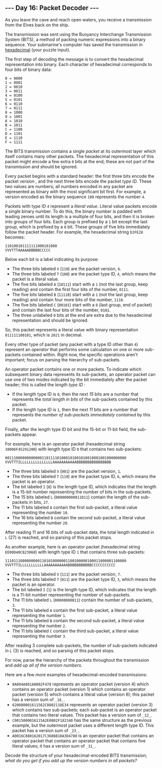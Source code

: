 ## \--- Day 16: Packet Decoder ---

As you leave the cave and reach open waters, you receive a transmission from the Elves back on the ship.

The transmission was sent using the Buoyancy Interchange Transmission System (BITS), a method of packing numeric expressions into a binary sequence. Your submarine's computer has saved the transmission in [hexadecimal](https://en.wikipedia.org/wiki/Hexadecimal) (your puzzle input).

The first step of decoding the message is to convert the hexadecimal representation into binary. Each character of hexadecimal corresponds to four bits of binary data:
    
    
    0 = 0000
    1 = 0001
    2 = 0010
    3 = 0011
    4 = 0100
    5 = 0101
    6 = 0110
    7 = 0111
    8 = 1000
    9 = 1001
    A = 1010
    B = 1011
    C = 1100
    D = 1101
    E = 1110
    F = 1111
    

The BITS transmission contains a single _packet_ at its outermost layer which itself contains many other packets. The hexadecimal representation of this packet might encode a few extra `0` bits at the end; these are not part of the transmission and should be ignored.

Every packet begins with a standard header: the first three bits encode the packet _version_ , and the next three bits encode the packet _type ID_. These two values are numbers; all numbers encoded in any packet are represented as binary with the most significant bit first. For example, a version encoded as the binary sequence `100` represents the number `4`.

Packets with type ID `4` represent a _literal value_. Literal value packets encode a single binary number. To do this, the binary number is padded with leading zeroes until its length is a multiple of four bits, and then it is broken into groups of four bits. Each group is prefixed by a `1` bit except the last group, which is prefixed by a `0` bit. These groups of five bits immediately follow the packet header. For example, the hexadecimal string `D2FE28` becomes:
    
    
    110100101111111000101000
    VVVTTTAAAAABBBBBCCCCC
    

Below each bit is a label indicating its purpose:

  * The three bits labeled `V` (`110`) are the packet version, `6`.
  * The three bits labeled `T` (`100`) are the packet type ID, `4`, which means the packet is a literal value.
  * The five bits labeled `A` (`10111`) start with a `1` (not the last group, keep reading) and contain the first four bits of the number, `0111`.
  * The five bits labeled `B` (`11110`) start with a `1` (not the last group, keep reading) and contain four more bits of the number, `1110`.
  * The five bits labeled `C` (`00101`) start with a `0` (last group, end of packet) and contain the last four bits of the number, `0101`.
  * The three unlabeled `0` bits at the end are extra due to the hexadecimal representation and should be ignored.



So, this packet represents a literal value with binary representation `011111100101`, which is `2021` in decimal.

Every other type of packet (any packet with a type ID other than `4`) represent an _operator_ that performs some calculation on one or more sub-packets contained within. Right now, the specific operations aren't important; focus on parsing the hierarchy of sub-packets.

An operator packet contains one or more packets. To indicate which subsequent binary data represents its sub-packets, an operator packet can use one of two modes indicated by the bit immediately after the packet header; this is called the _length type ID_ :

  * If the length type ID is `0`, then the next _15_ bits are a number that represents the _total length in bits_ of the sub-packets contained by this packet.
  * If the length type ID is `1`, then the next _11_ bits are a number that represents the _number of sub-packets immediately contained_ by this packet.



Finally, after the length type ID bit and the 15-bit or 11-bit field, the sub-packets appear.

For example, here is an operator packet (hexadecimal string `38006F45291200`) with length type ID `0` that contains two sub-packets:
    
    
    00111000000000000110111101000101001010010001001000000000
    VVVTTTILLLLLLLLLLLLLLLAAAAAAAAAAABBBBBBBBBBBBBBBB
    

  * The three bits labeled `V` (`001`) are the packet version, `1`.
  * The three bits labeled `T` (`110`) are the packet type ID, `6`, which means the packet is an operator.
  * The bit labeled `I` (`0`) is the length type ID, which indicates that the length is a 15-bit number representing the number of bits in the sub-packets.
  * The 15 bits labeled `L` (`000000000011011`) contain the length of the sub-packets in bits, `27`.
  * The 11 bits labeled `A` contain the first sub-packet, a literal value representing the number `10`.
  * The 16 bits labeled `B` contain the second sub-packet, a literal value representing the number `20`.



After reading 11 and 16 bits of sub-packet data, the total length indicated in `L` (27) is reached, and so parsing of this packet stops.

As another example, here is an operator packet (hexadecimal string `EE00D40C823060`) with length type ID `1` that contains three sub-packets:
    
    
    11101110000000001101010000001100100000100011000001100000
    VVVTTTILLLLLLLLLLLAAAAAAAAAAABBBBBBBBBBBCCCCCCCCCCC
    

  * The three bits labeled `V` (`111`) are the packet version, `7`.
  * The three bits labeled `T` (`011`) are the packet type ID, `3`, which means the packet is an operator.
  * The bit labeled `I` (`1`) is the length type ID, which indicates that the length is a 11-bit number representing the number of sub-packets.
  * The 11 bits labeled `L` (`00000000011`) contain the number of sub-packets, `3`.
  * The 11 bits labeled `A` contain the first sub-packet, a literal value representing the number `1`.
  * The 11 bits labeled `B` contain the second sub-packet, a literal value representing the number `2`.
  * The 11 bits labeled `C` contain the third sub-packet, a literal value representing the number `3`.



After reading 3 complete sub-packets, the number of sub-packets indicated in `L` (3) is reached, and so parsing of this packet stops.

For now, parse the hierarchy of the packets throughout the transmission and _add up all of the version numbers_.

Here are a few more examples of hexadecimal-encoded transmissions:

  * `8A004A801A8002F478` represents an operator packet (version 4) which contains an operator packet (version 1) which contains an operator packet (version 5) which contains a literal value (version 6); this packet has a version sum of `_16_`.
  * `620080001611562C8802118E34` represents an operator packet (version 3) which contains two sub-packets; each sub-packet is an operator packet that contains two literal values. This packet has a version sum of `_12_`.
  * `C0015000016115A2E0802F182340` has the same structure as the previous example, but the outermost packet uses a different length type ID. This packet has a version sum of `_23_`.
  * `A0016C880162017C3686B18A3D4780` is an operator packet that contains an operator packet that contains an operator packet that contains five literal values; it has a version sum of `_31_`.



Decode the structure of your hexadecimal-encoded BITS transmission; _what do you get if you add up the version numbers in all packets?_